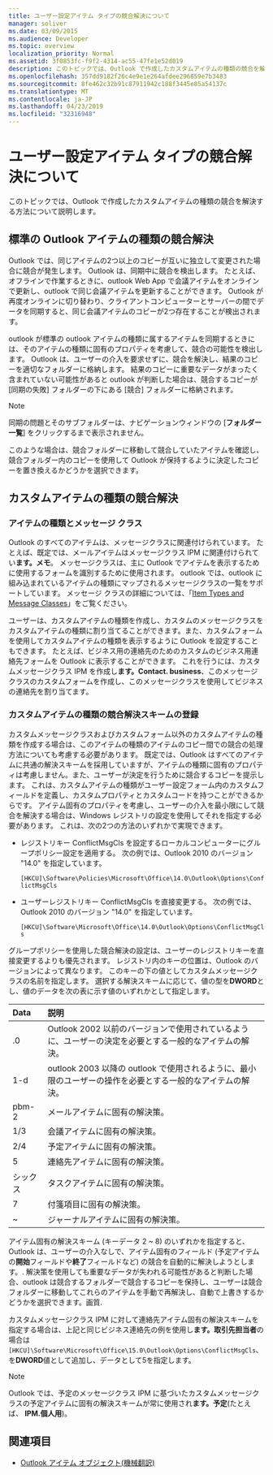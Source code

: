 ```yaml
---
title: ユーザー設定アイテム タイプの競合解決について
manager: soliver
ms.date: 03/09/2015
ms.audience: Developer
ms.topic: overview
localization_priority: Normal
ms.assetid: 3f0853fc-f9f2-4314-ac55-47fe1e52d019
description: このトピックでは、Outlook で作成したカスタムアイテムの種類の競合を解決する方法について説明します。
ms.openlocfilehash: 357dd9182f26c4e9e1e264afdee296859e7b3483
ms.sourcegitcommit: 8fe462c32b91c87911942c188f3445e85a54137c
ms.translationtype: MT
ms.contentlocale: ja-JP
ms.lasthandoff: 04/23/2019
ms.locfileid: "32316948"
---
```

# <a name="about-conflict-resolution-for-custom-item-types"></a>ユーザー設定アイテム タイプの競合解決について

このトピックでは、Outlook で作成したカスタムアイテムの種類の競合を解決する方法について説明します。
  
## <a name="conflict-resolution-for-standard-outlook-item-types"></a>標準の Outlook アイテムの種類の競合解決

Outlook では、同じアイテムの2つ以上のコピーが互いに独立して変更された場合に競合が発生します。 Outlook は、同期中に競合を検出します。 たとえば、オフラインで作業するときに、outlook Web App で会議アイテムをオンラインで更新し、outlook で同じ会議アイテムを更新することができます。 Outlook が再度オンラインに切り替わり、クライアントコンピューターとサーバーの間でデータを同期すると、同じ会議アイテムのコピーが2つ存在することが検出されます。
  
outlook が標準の outlook アイテムの種類に属するアイテムを同期するときには、そのアイテムの種類に固有のプロパティを考慮して、競合の可能性を検出します。 Outlook は、ユーザーの介入を要求せずに、競合を解決し、結果のコピーを適切なフォルダーに格納します。 結果のコピーに重要なデータがまったく含まれていない可能性があると outlook が判断した場合は、競合するコピーが [同期の失敗] フォルダーの下にある [競合] フォルダーに格納されます。 
  
> [!NOTE]
> 同期の問題とそのサブフォルダーは、ナビゲーションウィンドウの [**フォルダー一覧**] をクリックするまで表示されません。 
  
このような場合は、競合フォルダーに移動して競合していたアイテムを確認し、競合フォルダー内のコピーを使用して Outlook が保持するように決定したコピーを置き換えるかどうかを選択できます。
  
## <a name="conflict-resolution-for-custom-item-types"></a>カスタムアイテムの種類の競合解決

### <a name="item-types-and-message-classes"></a>アイテムの種類とメッセージ クラス
  
Outlook のすべてのアイテムは、メッセージクラスに関連付けられています。 たとえば、既定では、メールアイテムはメッセージクラス IPM に関連付けられてい**ます。メモ**。 メッセージクラスは、主に Outlook でアイテムを表示するために使用するフォームを識別するために使用されます。 outlook では、outlook に組み込まれているアイテムの種類にマップされるメッセージクラスの一覧をサポートしています。 メッセージ クラスの詳細については、「[Item Types and Message Classes](https://msdn.microsoft.com/library/15b709cc-7486-b6c7-88a3-4a4d8e0ab292%28Office.15%29.aspx)」をご覧ください。 
  
ユーザーは、カスタムアイテムの種類を作成し、カスタムのメッセージクラスをカスタムアイテムの種類に割り当てることができます。また、カスタムフォームを使用してカスタムアイテムの種類を表示するように Outlook を設定することもできます。 たとえば、ビジネス用の連絡先のためのカスタムのビジネス用連絡先フォームを Outlook に表示することができます。 これを行うには、カスタムメッセージクラス IPM を作成し**ます。Contact. business**、このメッセージクラスのカスタムフォームを作成し、このメッセージクラスを使用してビジネスの連絡先を割り当てます。 
  
### <a name="registering-a-conflict-resolution-scheme-for-custom-item-types"></a>カスタムアイテムの種類の競合解決スキームの登録
  
カスタムメッセージクラスおよびカスタムフォーム以外のカスタムアイテムの種類を作成する場合は、このアイテムの種類のアイテムのコピー間での競合の処理方法についても考慮する必要があります。 既定では、Outlook はすべてのアイテムに共通の解決スキームを採用していますが、アイテムの種類に固有のプロパティは考慮しません。また、ユーザーが決定を行うために競合するコピーを提示します。 これは、カスタムアイテムの種類がユーザー設定フォーム内のカスタムフィールドを定義し、カスタムプロパティとカスタムコードを持つことができるからです。 アイテム固有のプロパティを考慮し、ユーザーの介入を最小限にして競合を解決する場合は、Windows レジストリの設定を使用してそれを指定する必要があります。 これは、次の2つの方法のいずれかで実現できます。 
  
- レジストリキー ConflictMsgCls を設定するローカルコンピューターにグループポリシー設定を適用する。 次の例では、Outlook 2010 のバージョン "14.0" を指定しています。 
  
   `[HKCU]\Software\Policies\Microsoft\Office\14.0\Outlook\Options\ConflictMsgCls`
    
- ユーザーレジストリキー ConflictMsgCls を直接変更する。 次の例では、Outlook 2010 のバージョン "14.0" を指定しています。 
  
   `[HKCU]\Software\Microsoft\Office\14.0\Outlook\Options\ConflictMsgCls`
    
グループポリシーを使用した競合解決の設定は、ユーザーのレジストリキーを直接変更するよりも優先されます。 レジストリ内のキーの位置は、Outlook のバージョンによって異なります。 このキーの下の値としてカスタムメッセージクラスの名前を指定します。 選択する解決スキームに応じて、値の型を**DWORD**とし、値のデータを次の表に示す値のいずれかとして指定します。 
  
|Data  | 説明  |
|:-----|:-----|
|.0  <br/> |Outlook 2002 以前のバージョンで使用されているように、ユーザーの決定を必要とする一般的なアイテムの解決。  <br/> |
|1-d  <br/> |outlook 2003 以降の outlook で使用されるように、最小限のユーザーの操作を必要とする一般的なアイテムの解決。  <br/> |
|pbm-2  <br/> |メールアイテムに固有の解決策。  <br/> |
|1/3  <br/> |会議アイテムに固有の解決策。  <br/> |
|2/4  <br/> |予定アイテムに固有の解決策。  <br/> |
|5  <br/> |連絡先アイテムに固有の解決策。  <br/> |
|シックス  <br/> |タスクアイテムに固有の解決策。  <br/> |
|7  <br/> |付箋項目に固有の解決策。  <br/> |
|~  <br/> |ジャーナルアイテムに固有の解決策。  <br/> |
   
アイテム固有の解決スキーム (キーデータ 2 ~ 8) のいずれかを指定すると、Outlook は、ユーザーの介入なしで、アイテム固有のフィールド (予定アイテムの**開始**フィールドや**終了**フィールドなど) の競合を自動的に解決しようとします。. 解決策を使用しても重要なデータが失われる可能性があると判断した場合、outlook は競合するフォルダーで競合するコピーを保持し、ユーザーは競合フォルダーに移動してこれらのアイテムを手動で再解決し、自動で上書きするかどうかを選択できます。画質. 
  
カスタムメッセージクラス IPM に対して連絡先アイテム固有の解決スキームを指定する場合は、上記と同じビジネス連絡先の例を使用し**ます。取引先担当者**の場合は`[HKCU]\Software\Microsoft\Office\15.0\Outlook\Options\ConflictMsgCls`、を**DWORD**値として追加し、データとして5を指定します。 
  
> [!NOTE]
> Outlook では、予定のメッセージクラス IPM に基づいたカスタムメッセージクラスの予定アイテムに固有の解決スキームが常に使用され**ます。予定**(たとえば、 **IPM.個人用**)。 
  
## <a name="see-also"></a>関連項目

- [Outlook アイテム オブジェクト(機械翻訳)](https://msdn.microsoft.com/library/6ea4babf-facf-4018-ef5a-4a484e55153a%28Office.15%29.aspx)

